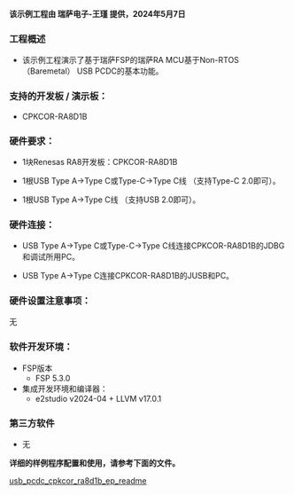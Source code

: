 **该示例工程由 瑞萨电子-王瑾 提供，2024年5月7日**

### 工程概述

- 该示例工程演示了基于瑞萨FSP的瑞萨RA MCU基于Non-RTOS（Baremetal） USB PCDC的基本功能。

### 支持的开发板 / 演示板：

- CPKCOR-RA8D1B
   
### 硬件要求：

- 1块Renesas RA8开发板：CPKCOR-RA8D1B

- 1根USB Type A->Type C或Type-C->Type C线 （支持Type-C 2.0即可）。

- 1根USB Type A->Type C线 （支持USB 2.0即可）。


### 硬件连接：

- USB Type A->Type C或Type-C->Type C线连接CPKCOR-RA8D1B的JDBG和调试所用PC。

- USB Type A->Type C连接CPKCOR-RA8D1B的JUSB和PC。

### 硬件设置注意事项：

无

### 软件开发环境：
   
- FSP版本
  - FSP 5.3.0
- 集成开发环境和编译器：
  - e2studio v2024-04 + LLVM v17.0.1
  
### 第三方软件
- 无 
	   

**详细的样例程序配置和使用，请参考下面的文件。**

[usb_pcdc_cpkcor_ra8d1b_ep_readme](usb_pcdc_cpkcor_ra8d1b_ep_readme.md)
